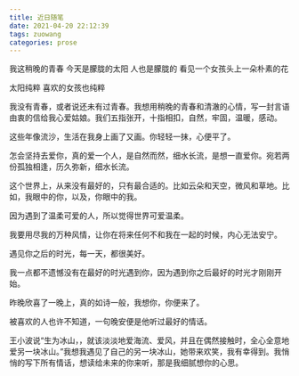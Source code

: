 ```yaml
---
title: 近日随笔
date: 2021-04-20 22:12:39
tags: zuowang
categories: prose
---
```

我这稍晚的青春
今天是朦胧的太阳
人也是朦胧的
看见一个女孩头上一朵朴素的花


太阳纯粹
喜欢的女孩也纯粹


我没有青春，或者说还未有过青春。我想用稍晚的青春和清澈的心情，写一封言语由衷的信给我心爱姑娘。我们五指张开，十指相扣，自然，牢固，温暖，感动。


这些年像流沙，生活在我身上画了又画。你轻轻一抹，心便平了。


怎会坚持去爱你，真的爱一个人，是自然而然，细水长流，是想一直爱你。宛若两份孤独相逢，历久弥新，细水长流。


这个世界上，从来没有最好的，只有最合适的。比如云朵和天空，微风和草地。比如，我眼中的你，以及，你眼中的我。


因为遇到了温柔可爱的人，所以觉得世界可爱温柔。


我要用尽我的万种风情，让你在将来任何不和我在一起的时候，内心无法安宁。


遇见你之后的时光，每一天，都很美好。


我一点都不遗憾没有在最好的时光遇到你，因为遇到你之后最好的时光才刚刚开始。


昨晚欣喜了一晚上，真的如诗一般，我想你，你便来了。


被喜欢的人也许不知道，一句晚安便是他听过最好的情话。


王小波说“生为冰山，，就该淡淡地爱海流、爱风，并且在偶然接触时，全心全意地爱另一块冰山。”我想我遇见了自己的另一块冰山，她带来欢笑，我有幸得到。我悄悄的写下所有情话，想读给未来的你来听，那是我细腻想你的心思。

